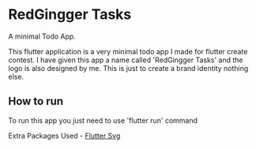 # RedGingger Tasks
A minimal Todo App.

This flutter application is a very minimal todo app I made for flutter create contest. I have given this app a name called 'RedGingger Tasks' and the logo is also designed by me. This is just to create a brand identity nothing else.

## How to run
To run this app you just need to use 'flutter run' command

Extra Packages Used
    - [Flutter Svg]('https://pub.dartlang.org/packages/flutter_svg')
